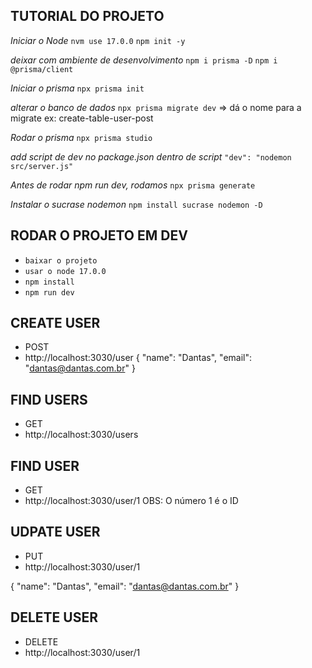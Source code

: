 ## TUTORIAL DO PROJETO

*Iniciar o Node*
`nvm use 17.0.0`
`npm init -y`  

*deixar com ambiente de desenvolvimento* 
` npm i prisma -D `
` npm i @prisma/client `

*Iniciar o prisma*
`npx prisma init`

*alterar o banco de dados*
`npx prisma migrate dev`
=> dá o nome para a migrate ex: create-table-user-post

*Rodar o prisma*
`npx prisma studio `

*add script de dev no package.json dentro de script*
`"dev": "nodemon src/server.js" `

*Antes de rodar npm run dev, rodamos*
`npx prisma generate` 

*Instalar o sucrase nodemon*
`npm install sucrase nodemon -D `

## RODAR O PROJETO EM DEV
- ` baixar o projeto `
- ` usar o node 17.0.0 `
- ` npm install `
- ` npm run dev `


## CREATE USER
- POST
- http://localhost:3030/user
{
  "name": "Dantas",
  "email": "dantas@dantas.com.br"
}

## FIND USERS
- GET
- http://localhost:3030/users


## FIND USER
- GET
- http://localhost:3030/user/1       OBS: O número 1 é o ID


## UDPATE USER
- PUT
- http://localhost:3030/user/1

{
  "name": "Dantas",
  "email": "dantas@dantas.com.br"
}

## DELETE USER
- DELETE
- http://localhost:3030/user/1
